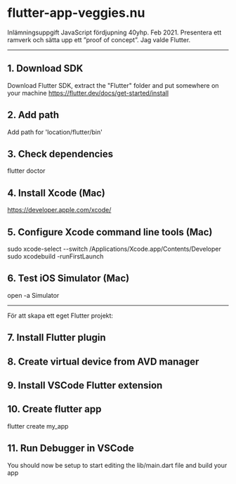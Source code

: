 # flutter-app-veggies.nu

Inlämningsuppgift JavaScript fördjupning 40yhp. Feb 2021.
Presentera ett ramverk och sätta upp ett ”proof of concept”. Jag valde Flutter. 

--- 

## 1. Download SDK
Download Flutter SDK, extract the "Flutter" folder and put somewhere on your machine https://flutter.dev/docs/get-started/install

## 2. Add path
Add path for 'location/flutter/bin'

## 3. Check dependencies
flutter doctor

## 4. Install Xcode (Mac)
https://developer.apple.com/xcode/

## 5. Configure Xcode command line tools (Mac)
sudo xcode-select --switch /Applications/Xcode.app/Contents/Developer
sudo xcodebuild -runFirstLaunch

## 6. Test iOS Simulator (Mac)
open -a Simulator

---

För att skapa ett eget Flutter projekt: 
## 7. Install Flutter plugin
## 8. Create virtual device from AVD manager
## 9. Install VSCode Flutter extension
## 10. Create flutter app
flutter create my_app
## 11. Run Debugger in VSCode
You should now be setup to start editing the lib/main.dart file and build your app
